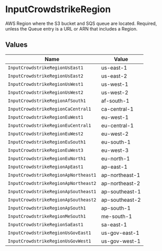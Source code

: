 # InputCrowdstrikeRegion

AWS Region where the S3 bucket and SQS queue are located. Required, unless the Queue entry is a URL or ARN that includes a Region.


## Values

| Name                                 | Value                                |
| ------------------------------------ | ------------------------------------ |
| `InputCrowdstrikeRegionUsEast1`      | us-east-1                            |
| `InputCrowdstrikeRegionUsEast2`      | us-east-2                            |
| `InputCrowdstrikeRegionUsWest1`      | us-west-1                            |
| `InputCrowdstrikeRegionUsWest2`      | us-west-2                            |
| `InputCrowdstrikeRegionAfSouth1`     | af-south-1                           |
| `InputCrowdstrikeRegionCaCentral1`   | ca-central-1                         |
| `InputCrowdstrikeRegionEuWest1`      | eu-west-1                            |
| `InputCrowdstrikeRegionEuCentral1`   | eu-central-1                         |
| `InputCrowdstrikeRegionEuWest2`      | eu-west-2                            |
| `InputCrowdstrikeRegionEuSouth1`     | eu-south-1                           |
| `InputCrowdstrikeRegionEuWest3`      | eu-west-3                            |
| `InputCrowdstrikeRegionEuNorth1`     | eu-north-1                           |
| `InputCrowdstrikeRegionApEast1`      | ap-east-1                            |
| `InputCrowdstrikeRegionApNortheast1` | ap-northeast-1                       |
| `InputCrowdstrikeRegionApNortheast2` | ap-northeast-2                       |
| `InputCrowdstrikeRegionApSoutheast1` | ap-southeast-1                       |
| `InputCrowdstrikeRegionApSoutheast2` | ap-southeast-2                       |
| `InputCrowdstrikeRegionApSouth1`     | ap-south-1                           |
| `InputCrowdstrikeRegionMeSouth1`     | me-south-1                           |
| `InputCrowdstrikeRegionSaEast1`      | sa-east-1                            |
| `InputCrowdstrikeRegionUsGovEast1`   | us-gov-east-1                        |
| `InputCrowdstrikeRegionUsGovWest1`   | us-gov-west-1                        |